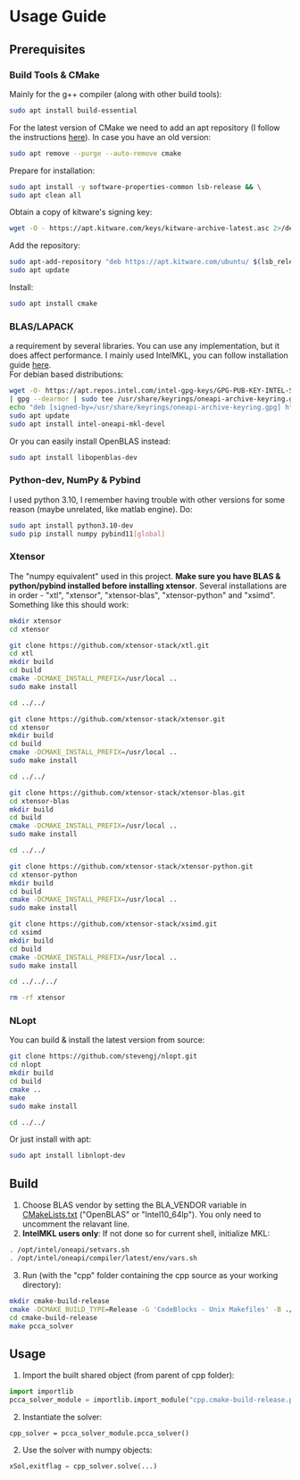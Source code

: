 # Usage Guide

## Prerequisites

### Build Tools & CMake

Mainly for the g++ compiler (along with other build tools):
```bash
sudo apt install build-essential
```
For the latest version of CMake we need to add an apt repository (I follow the instructions [here](https://askubuntu.com/a/865294)). In case you have an old version:
```bash
sudo apt remove --purge --auto-remove cmake
```
Prepare for installation:
```bash
sudo apt install -y software-properties-common lsb-release && \
sudo apt clean all
```

Obtain a copy of kitware's signing key:
```bash
wget -O - https://apt.kitware.com/keys/kitware-archive-latest.asc 2>/dev/null | gpg --dearmor - | sudo tee /etc/apt/trusted.gpg.d/kitware.gpg >/dev/null
```

Add the repository:
```bash
sudo apt-add-repository "deb https://apt.kitware.com/ubuntu/ $(lsb_release -cs) main"
sudo apt update
```

Install:
```bash
sudo apt install cmake
```


### BLAS/LAPACK 
a requirement by several libraries. You can use any implementation, but it does affect performance. I mainly used IntelMKL, you can follow installation guide [here](https://www.intel.com/content/www/us/en/developer/tools/oneapi/onemkl-download.html?operatingsystem=linux&distributions=aptpackagemanager).  
For debian based distributions:
```bash
wget -O- https://apt.repos.intel.com/intel-gpg-keys/GPG-PUB-KEY-INTEL-SW-PRODUCTS.PUB \
| gpg --dearmor | sudo tee /usr/share/keyrings/oneapi-archive-keyring.gpg > /dev/null
echo "deb [signed-by=/usr/share/keyrings/oneapi-archive-keyring.gpg] https://apt.repos.intel.com/oneapi all main" | sudo tee /etc/apt/sources.list.d/oneAPI.list
sudo apt update
sudo apt install intel-oneapi-mkl-devel
```  
Or you can easily install OpenBLAS instead:
```bash
sudo apt install libopenblas-dev
```

### Python-dev, NumPy & Pybind

I used python 3.10, I remember having trouble with other versions for some reason (maybe unrelated, like matlab engine). Do:

```bash
sudo apt install python3.10-dev
sudo pip install numpy pybind11[global]
```

### Xtensor 
The "numpy equivalent" used in this project. **Make sure you have BLAS & python/pybind installed before installing xtensor**. Several installations are in order - "xtl", "xtensor", "xtensor-blas", "xtensor-python" and "xsimd". Something like this should work:
```bash
mkdir xtensor
cd xtensor

git clone https://github.com/xtensor-stack/xtl.git
cd xtl
mkdir build
cd build
cmake -DCMAKE_INSTALL_PREFIX=/usr/local ..
sudo make install

cd ../../

git clone https://github.com/xtensor-stack/xtensor.git
cd xtensor
mkdir build
cd build
cmake -DCMAKE_INSTALL_PREFIX=/usr/local ..
sudo make install

cd ../../

git clone https://github.com/xtensor-stack/xtensor-blas.git
cd xtensor-blas
mkdir build
cd build
cmake -DCMAKE_INSTALL_PREFIX=/usr/local ..
sudo make install

cd ../../

git clone https://github.com/xtensor-stack/xtensor-python.git
cd xtensor-python
mkdir build
cd build
cmake -DCMAKE_INSTALL_PREFIX=/usr/local ..
sudo make install

git clone https://github.com/xtensor-stack/xsimd.git
cd xsimd
mkdir build
cd build
cmake -DCMAKE_INSTALL_PREFIX=/usr/local ..
sudo make install

cd ../../../

rm -rf xtensor
```

### NLopt

You can build & install the latest version from source:
```bash
git clone https://github.com/stevengj/nlopt.git
cd nlopt
mkdir build
cd build
cmake ..
make
sudo make install

cd ../../
```

Or just install with apt:
```bash
sudo apt install libnlopt-dev
```
## Build

1. Choose BLAS vendor by setting the BLA_VENDOR variable in [CMakeLists.txt](CMakeLists.txt) ("OpenBLAS" or "Intel10_64lp"). You only need to uncomment the relavant line.
2. **IntelMKL users only**: If not done so for current shell, initialize MKL:
```bash
. /opt/intel/oneapi/setvars.sh
. /opt/intel/oneapi/compiler/latest/env/vars.sh
```
3. Run (with the "cpp" folder containing the cpp source as your working directory):  
```bash
mkdir cmake-build-release
cmake -DCMAKE_BUILD_TYPE=Release -G 'CodeBlocks - Unix Makefiles' -B ./cmake-build-release
cd cmake-build-release
make pcca_solver
```

## Usage

1. Import the built shared object (from parent of cpp folder):
```python
import importlib
pcca_solver_module = importlib.import_module("cpp.cmake-build-release.pcca_solver")
```
2. Instantiate the solver:
```
cpp_solver = pcca_solver_module.pcca_solver()
```
2. Use the solver with numpy objects:
```python
xSol,exitflag = cpp_solver.solve(...)
```